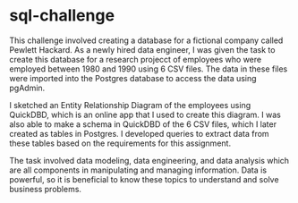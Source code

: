 # sql-challenge

This challenge involved creating a database for a fictional company called Pewlett Hackard. As a newly hired data engineer, I was given the task to create this database for a research projecct of employees who were employed between 1980 and 1990 using 6 CSV files. The data in these files were imported into the Postgres database to access the data using pgAdmin.

I sketched an Entity Relationship Diagram of the employees using QuickDBD, which is an online app that I used to create this diagram. I was also able to make a schema in QuickDBD of the 6 CSV files, which I later created as tables in Postgres. I developed queries to extract data from these tables based on the requirements for this assignment. 

The task involved data modeling, data engineering, and data analysis which are all components in manipulating and managing information. Data is powerful, so it is beneficial to know these topics to understand and solve business problems.

